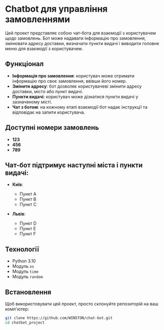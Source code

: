 # Chatbot для управління замовленнями

Цей проект представляє собою чат-бота для взаємодії з користувачем щодо замовлень. Бот може надавати інформацію про замовлення, змінювати адресу доставки, визначати пункти видачі і виводити головне меню для взаємодії з користувачем.

## Функціонал

- **Інформація про замовлення**: користувач може отримати інформацію про своє замовлення, ввівши його номер.
- **Змінити адресу**: бот дозволяє користувачеві змінити адресу доставки, місто або пункт видачі.
- **Пункти видачі**: користувач може дізнатися пункти видачі у зазначеному місті.
- **Чат з ботом**: на кожному етапі взаємодії бот надає інструкції та відповідає на запити користувача.

## Доступні номери замовлень

- **123**
- **456**
- **789**

## Чат-бот підтримує наступні міста і пункти видачі:

- **Київ**:
  - Пункт A
  - Пункт B
  - Пункт C

- **Львів**:
  - Пункт D
  - Пункт E
  - Пункт F

## Технології

- Python 3.10
- Модуль `os`
- Модуль `time`
- Модуль `random`

## Встановлення

Щоб використовувати цей проект, просто склонуйте репозиторій на ваш комп'ютер:

```bash
git clone https://github.com/WIN5TON/chat-bot.git
cd chatbot_project
